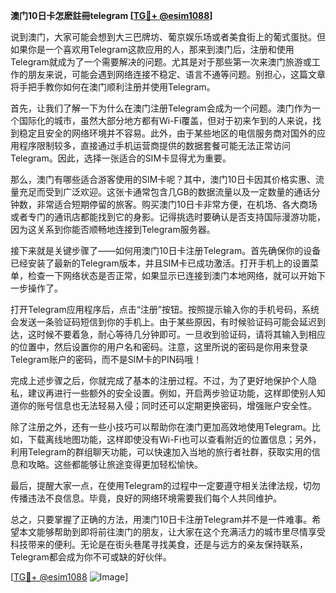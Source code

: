 **澳门10日卡怎麽註冊telegram [[TG💪+ @esim1088](https://t.me/s/esim1088)]**

说到澳门，大家可能会想到大三巴牌坊、葡京娱乐场或者美食街上的葡式蛋挞。但如果你是一个喜欢用Telegram这款应用的人，那来到澳门后，注册和使用Telegram就成为了一个需要解决的问题。尤其是对于那些第一次来澳门旅游或工作的朋友来说，可能会遇到网络连接不稳定、语言不通等问题。别担心，这篇文章将手把手教你如何在澳门顺利注册并使用Telegram。

首先，让我们了解一下为什么在澳门注册Telegram会成为一个问题。澳门作为一个国际化的城市，虽然大部分地方都有Wi-Fi覆盖，但对于初来乍到的人来说，找到稳定且安全的网络环境并不容易。此外，由于某些地区的电信服务商对国外的应用程序限制较多，直接通过手机运营商提供的数据套餐可能无法正常访问Telegram。因此，选择一张适合的SIM卡显得尤为重要。

那么，澳门有哪些适合游客使用的SIM卡呢？其中，澳门10日卡因其价格实惠、流量充足而受到广泛欢迎。这张卡通常包含几GB的数据流量以及一定数量的通话分钟数，非常适合短期停留的旅客。购买澳门10日卡非常方便，在机场、各大商场或者专门的通讯店都能找到它的身影。记得挑选时要确认是否支持国际漫游功能，因为这关系到你能否顺畅地连接到Telegram服务器。

接下来就是关键步骤了——如何用澳门10日卡注册Telegram。首先确保你的设备已经安装了最新的Telegram版本，并且SIM卡已成功激活。打开手机上的设置菜单，检查一下网络状态是否正常，如果显示已连接到澳门本地网络，就可以开始下一步操作了。

打开Telegram应用程序后，点击“注册”按钮。按照提示输入你的手机号码，系统会发送一条验证码短信到你的手机上。由于某些原因，有时候验证码可能会延迟到达，这时候不要着急，耐心等待几分钟即可。一旦收到验证码，请将其输入到相应的位置中，然后设置你的用户名和密码。注意，这里所说的密码是你用来登录Telegram账户的密码，而不是SIM卡的PIN码哦！

完成上述步骤之后，你就完成了基本的注册过程。不过，为了更好地保护个人隐私，建议再进行一些额外的安全设置。例如，开启两步验证功能，这样即使别人知道你的账号信息也无法轻易入侵；同时还可以定期更换密码，增强账户安全性。

除了注册之外，还有一些小技巧可以帮助你在澳门更加高效地使用Telegram。比如，下载离线地图功能，这样即使没有Wi-Fi也可以查看附近的位置信息；另外，利用Telegram的群组聊天功能，可以快速加入当地的旅行者社群，获取实用的信息和攻略。这些都能够让旅途变得更加轻松愉快。

最后，提醒大家一点，在使用Telegram的过程中一定要遵守相关法律法规，切勿传播违法不良信息。毕竟，良好的网络环境需要我们每个人共同维护。

总之，只要掌握了正确的方法，用澳门10日卡注册Telegram并不是一件难事。希望本文能够帮助到即将前往澳门的朋友，让大家在这个充满活力的城市里尽情享受科技带来的便利。无论是在街头巷尾寻找美食，还是与远方的亲友保持联系，Telegram都会成为你不可或缺的好伙伴。

[[TG💪+ @esim1088](https://t.me/s/esim1088) ![Image](https://i.postimg.cc/4NQfJmqS/Snipaste-2025-05-13-00-14-12.png)]